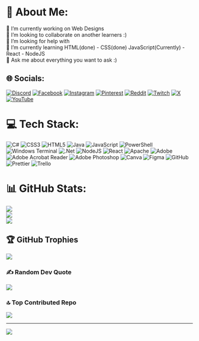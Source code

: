# 💫 About Me:
🔭 I’m currently working on Web Designs <br>👯 I’m looking to collaborate on another learners :)<br>🤝 I’m looking for help with<br>🌱 I’m currently learning HTML(done) - CSS(done) JavaScript(Currently) - React - NodeJS<br>💬 Ask me about everything you want to ask :)


## 🌐 Socials:
[![Discord](https://img.shields.io/badge/Discord-%237289DA.svg?logo=discord&logoColor=white)](https://discord.gg/https://discord.gg/UNKPZbwRYQ) [![Facebook](https://img.shields.io/badge/Facebook-%231877F2.svg?logo=Facebook&logoColor=white)](https://facebook.com/ozncncyr) [![Instagram](https://img.shields.io/badge/Instagram-%23E4405F.svg?logo=Instagram&logoColor=white)](https://instagram.com/ozancc96) [![Pinterest](https://img.shields.io/badge/Pinterest-%23E60023.svg?logo=Pinterest&logoColor=white)](https://pinterest.com/ozancancuyar) [![Reddit](https://img.shields.io/badge/Reddit-%23FF4500.svg?logo=Reddit&logoColor=white)](https://reddit.com/user/Ozncncyr) [![Twitch](https://img.shields.io/badge/Twitch-%239146FF.svg?logo=Twitch&logoColor=white)](https://twitch.tv/OzanCC96) [![X](https://img.shields.io/badge/X-black.svg?logo=X&logoColor=white)](https://x.com/OHeadBang) [![YouTube](https://img.shields.io/badge/YouTube-%23FF0000.svg?logo=YouTube&logoColor=white)](https://youtube.com/@UCao7zv3oQNYr0s-Q-FWOpzw) 

# 💻 Tech Stack:
![C#](https://img.shields.io/badge/c%23-%23239120.svg?style=flat-square&logo=csharp&logoColor=white) ![CSS3](https://img.shields.io/badge/css3-%231572B6.svg?style=flat-square&logo=css3&logoColor=white) ![HTML5](https://img.shields.io/badge/html5-%23E34F26.svg?style=flat-square&logo=html5&logoColor=white) ![Java](https://img.shields.io/badge/java-%23ED8B00.svg?style=flat-square&logo=openjdk&logoColor=white) ![JavaScript](https://img.shields.io/badge/javascript-%23323330.svg?style=flat-square&logo=javascript&logoColor=%23F7DF1E) ![PowerShell](https://img.shields.io/badge/PowerShell-%235391FE.svg?style=flat-square&logo=powershell&logoColor=white) ![Windows Terminal](https://img.shields.io/badge/Windows%20Terminal-%234D4D4D.svg?style=flat-square&logo=windows-terminal&logoColor=white) ![.Net](https://img.shields.io/badge/.NET-5C2D91?style=flat-square&logo=.net&logoColor=white) ![NodeJS](https://img.shields.io/badge/node.js-6DA55F?style=flat-square&logo=node.js&logoColor=white) ![React](https://img.shields.io/badge/react-%2320232a.svg?style=flat-square&logo=react&logoColor=%2361DAFB) ![Apache](https://img.shields.io/badge/apache-%23D42029.svg?style=flat-square&logo=apache&logoColor=white) ![Adobe](https://img.shields.io/badge/adobe-%23FF0000.svg?style=flat-square&logo=adobe&logoColor=white) ![Adobe Acrobat Reader](https://img.shields.io/badge/Adobe%20Acrobat%20Reader-EC1C24.svg?style=flat-square&logo=Adobe%20Acrobat%20Reader&logoColor=white) ![Adobe Photoshop](https://img.shields.io/badge/adobe%20photoshop-%2331A8FF.svg?style=flat-square&logo=adobe%20photoshop&logoColor=white) ![Canva](https://img.shields.io/badge/Canva-%2300C4CC.svg?style=flat-square&logo=Canva&logoColor=white) ![Figma](https://img.shields.io/badge/figma-%23F24E1E.svg?style=flat-square&logo=figma&logoColor=white) ![GitHub](https://img.shields.io/badge/github-%23121011.svg?style=flat-square&logo=github&logoColor=white) ![Prettier](https://img.shields.io/badge/prettier-%23F7B93E.svg?style=flat-square&logo=prettier&logoColor=black) ![Trello](https://img.shields.io/badge/Trello-%23026AA7.svg?style=flat-square&logo=Trello&logoColor=white)
# 📊 GitHub Stats:
![](https://github-readme-stats.vercel.app/api?username=ozncncyr&theme=codeSTACKr&hide_border=true&include_all_commits=false&count_private=false)<br/>
![](https://github-readme-streak-stats.herokuapp.com/?user=ozncncyr&theme=codeSTACKr&hide_border=true)<br/>
![](https://github-readme-stats.vercel.app/api/top-langs/?username=ozncncyr&theme=codeSTACKr&hide_border=true&include_all_commits=false&count_private=false&layout=compact)

## 🏆 GitHub Trophies
![](https://github-profile-trophy.vercel.app/?username=ozncncyr&theme=gruvbox&no-frame=true&no-bg=true&margin-w=4)

### ✍️ Random Dev Quote
![](https://quotes-github-readme.vercel.app/api?type=horizontal&theme=gruvbox)

### 🔝 Top Contributed Repo
![](https://github-contributor-stats.vercel.app/api?username=ozncncyr&limit=5&theme=gruvbox&combine_all_yearly_contributions=true)

---
[![](https://visitcount.itsvg.in/api?id=ozncncyr&icon=5&color=0)](https://visitcount.itsvg.in)

<!-- Proudly created with GPRM ( https://gprm.itsvg.in ) -->
